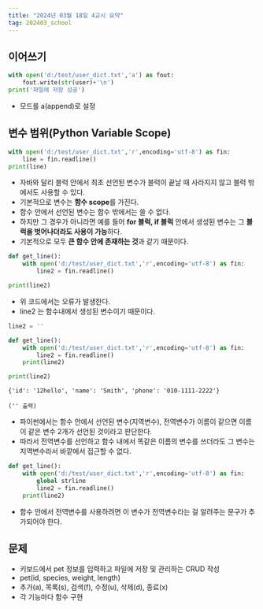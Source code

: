 ```yaml
---
title: "2024년 03월 18일 4교시 요약"
tag: 202403_school
---
```


## 이어쓰기

```py
with open('d:/test/user_dict.txt','a') as fout:
    fout.write(str(user)+'\n')
print('파일에 저장 성공')
```

- 모드를 a(append)로 설정

## 변수 범위(Python Variable Scope)

```py
with open('d:/test/user_dict.txt','r',encoding='utf-8') as fin:
    line = fin.readline()
print(line)
```

- 자바와 달리 블럭 안에서 최초 선언된 변수가 블럭이 끝날 때 사라지지 않고 블럭 밖에서도 사용할 수 있다. 
- 기본적으로 변수는 **함수 scope**를 가진다.
- 함수 안에서 선언된 변수는 함수 밖에서는 쓸 수 없다. 
- 하지만 그 경우가 아니라면 예를 들어 **for 블럭, if 블럭** 안에서 생성된 변수는 그 **블럭을 벗어나더라도 사용이 가능**하다. 
- 기본적으로 모두 **큰 함수 안에 존재하는 것**과 같기 때문이다.

```py
def get_line():  
    with open('d:/test/user_dict.txt','r',encoding='utf-8') as fin:
        line2 = fin.readline()
```

```py
print(line2)
```

- 위 코드에서는 오류가 발생한다.
- line2 는 함수내에서 생성된 변수이기 때문이다.

```py
line2 = ''
```

```py
def get_line():  
    with open('d:/test/user_dict.txt','r',encoding='utf-8') as fin:
        line2 = fin.readline()
    print(line2)
```

```py
print(line2)
```

```
{'id': '12hello', 'name': 'Smith', 'phone': '010-1111-2222'}

('' 출력)
```

- 파이썬에서는 함수 안에서 선언된 변수(지역변수), 전역변수가 이름이 같으면 이름이 같은 변수 2개가 선언된 것이라고 판단한다. 
- 따라서 전역변수를 선언하고 함수 내에서 똑같은 이름의 변수를 쓰더라도 그 변수는 지역변수라서 바깥에서 접근할 수 없다. 

```py
def get_line():  
    with open('d:/test/user_dict.txt','r',encoding='utf-8') as fin:
        global strline
        line2 = fin.readline()
    print(line2)
```

- 함수 안에서 전역변수를 사용하려면 이 변수가 전역변수라는 걸 알려주는 문구가 추가되어야 한다.

## 문제

- 키보드에서 pet 정보를 입력하고 파일에 저장 및 관리하는 CRUD 작성
- pet(id, species, weight, length)
- 추가(a), 목록(s), 검색(f), 수정(u), 삭제(d), 종료(x)
- 각 기능마다 함수 구현
